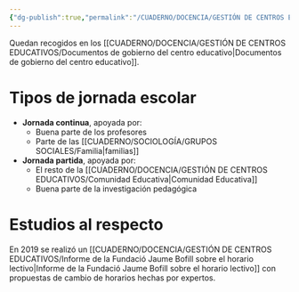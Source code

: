```yaml
---
{"dg-publish":true,"permalink":"/CUADERNO/DOCENCIA/GESTIÓN DE CENTROS EDUCATIVOS/Horarios lectivo y jornada escolar_SM-F946B_Jul-24-1712-2024_1/"}
---
```


Quedan recogidos en los [[CUADERNO/DOCENCIA/GESTIÓN DE CENTROS EDUCATIVOS/Documentos de gobierno del centro educativo\|Documentos de gobierno del centro educativo]].

# Tipos de jornada escolar
- **Jornada continua**, apoyada por:
	- Buena parte de los profesores
	- Parte de las [[CUADERNO/SOCIOLOGÍA/GRUPOS SOCIALES/Familia\|familias]]
- **Jornada partida**, apoyada por:
	- El resto de la [[CUADERNO/DOCENCIA/GESTIÓN DE CENTROS EDUCATIVOS/Comunidad Educativa\|Comunidad Educativa]]
	- Buena parte de la investigación pedagógica

# Estudios al respecto
En 2019 se realizó un [[CUADERNO/DOCENCIA/GESTIÓN DE CENTROS EDUCATIVOS/Informe de la Fundació Jaume Bofill sobre el horario lectivo\|Informe de la Fundació Jaume Bofill sobre el horario lectivo]] con propuestas de cambio de horarios hechas por expertos.